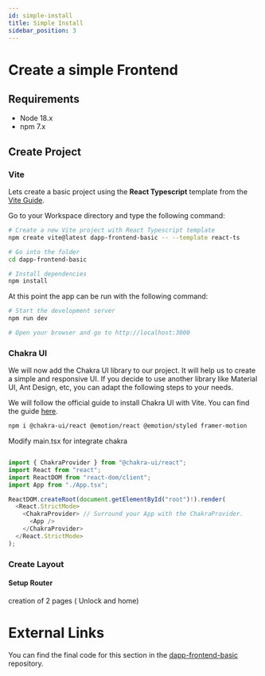 ```yaml
---
id: simple-install
title: Simple Install
sidebar_position: 3
---
```


# Create a simple Frontend

## Requirements

- Node 18.x
- npm 7.x

## Create Project

### Vite

Lets create a basic project using the **React Typescript** template from the [Vite Guide](https://vitejs.dev/guide/#scaffolding-your-first-vite-project). 

Go to your Workspace directory and type the following command:

```bash
# Create a new Vite project with React Typescript template 
npm create vite@latest dapp-frontend-basic -- --template react-ts

# Go into the folder
cd dapp-frontend-basic

# Install dependencies
npm install
```

At this point the app can be run with the following command:

```bash
# Start the development server
npm run dev

# Open your browser and go to http://localhost:3000
```


### Chakra UI

We will now add the Chakra UI library to our project. It will help us to create a simple and responsive UI.
If you decide to use another library like Material UI, Ant Design, etc, you can adapt the following steps to your needs.

We will follow the official guide to install Chakra UI with Vite. You can find the guide [here](https://v2.chakra-ui.com/getting-started/vite-guide).

```bash
npm i @chakra-ui/react @emotion/react @emotion/styled framer-motion
```

Modify main.tsx for integrate chakra

``` typescript

import { ChakraProvider } from "@chakra-ui/react";
import React from "react";
import ReactDOM from "react-dom/client";
import App from "./App.tsx";

ReactDOM.createRoot(document.getElementById("root")!).render(
  <React.StrictMode>
    <ChakraProvider> // Surround your App with the ChakraProvider.
      <App />
    </ChakraProvider>
  </React.StrictMode>
);
```
### Create Layout

#### Setup Router

creation of 2 pages ( Unlock and home)




# External Links

You can find the final code for this section in the [dapp-frontend-basic](https://github/phybyte/dapp-template-basic) repository.